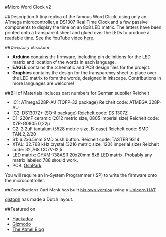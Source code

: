 #Micro Word Clock v2

##Description
A tiny replica of the famous Word Clock, using only an ATmega microcontroller, a DS1307 Real Time Clock and a few passive components to display the time on an 8x8 LED matrix. The letters have been printed onto a transparent sheet and glued over the LEDs to produce a readable time.
See the YouTube video [here](https://www.youtube.com/watch?v=9ko9CeylUTs).

##Directory structure
- **Arduino** contains the firmware, including pin definitions for the LED matrix and location of the words in each language.
- **EAGLE** contains the schematic and PCB design files for the proejct.
- **Graphics** contains the design for the transparency sheet to place over the LED matrix to form the words, designed in Inkscape. Contributions in more languages are welcome!

##Bill of Materials
Includes part numbers for German supplier [Reichelt](www.reichelt.de)
- IC1: ATmega328P-AU (TQFP-32 package) Reichelt code: ATMEGA 328P-AU
- IC2: DS1307Z+ (SO-8 package) Reichelt code: DS 1307Z
- C1: 220nF ceramic (2012 metric size, 0805 imperial size) Reichelt code: X7R-G0805 0,22µ
- C2: 2.2uF tantalum (3528 metric size, B-case) Reichelt code: SMD TAN.2,2/20
- S1: 6.2x6.5mm SMD push button. Reichelt code: TASTER 9314
- XTAL: 32.768 kHz crystal (3216 metric size, 1206 imperial size) Reichelt code: 32,768 CC7V-12,5
- LED matrix: [GYXM-788ASR](http://eud.dx.com/product/lson-788-8-x-8-red-led-display-dot-matrix-module-black-white-844302671) 20x20mm 8x8 LED matrix. Probably any matrix labeled 788 should work.
- PCB: [OshPark](https://oshpark.com/shared_projects/NkANAgow)

You will require an In-System Programmer (ISP) to write the firmware onto the microcontroller.

##Contributions
Carl Monk has built [his own version](http://fortoffee.org.uk/2014/12/word-clock-with-a-unicorn/) using a [Unicorn HAT](http://shop.pimoroni.com/products/unicorn-hat).

[qistoph](https://github.com/qistoph) has made a Dutch layout.

##Featured on
- [Hackaday](http://hackaday.com/2014/11/29/micro-word-clock/)
- [Gizmodo](http://gizmodo.com/build-a-tiny-version-of-those-pricey-word-clocks-on-the-1665134624)
- [The Atmel Blog](http://blog.atmel.com/2014/12/01/build-your-own-micro-word-clock-with-an-atmega328p/)

